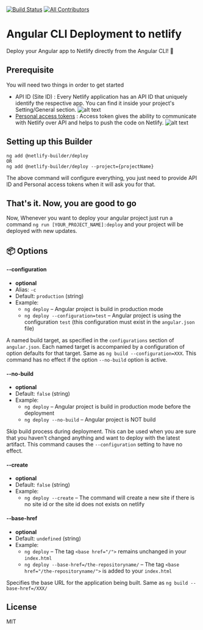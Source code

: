 [![Build Status](https://travis-ci.org/ngx-builders/netlify-builder.svg?branch=master)](https://travis-ci.org/nitishk72/netlify-builder)
[![All Contributors](https://img.shields.io/badge/all_contributors-1-orange.svg?style=flat-square)](#contributors)
# Angular CLI Deployment to netlify

Deploy your Angular app to Netlify directly from the Angular CLI! 🚀

## Prerequisite

You will need two things in order to get started

- API ID (Site ID) : Every Netlify application has an API ID that uniquely identify the respective app. You can find it inside your project's Setting/General section.
![alt text](https://raw.githubusercontent.com/ngx-builders/netlify-builder/master/screenshots/api-id.png)
- [Personal access tokens](https://app.netlify.com/user/applications#personal-access-tokens) : Access token gives the ability to communicate with Netlify over API and helps to push the code on Netlify.
![alt text](https://raw.githubusercontent.com/ngx-builders/netlify-builder/master/screenshots/personal-access-token.png)

## Setting up this Builder

```
ng add @netlify-builder/deploy
OR 
ng add @netlify-builder/deploy --project={projectName}
```

The above command will configure everything, you just need to provide API ID and Personal access tokens when it will ask you for that.

## That's it. Now, you are good to go

Now, Whenever you want to deploy your angular project just run a command `ng run [YOUR_PROJECT_NAME]:deploy` and your project will be deployed with new updates.


## 📦 Options <a name="options"></a>

#### --configuration <a name="configuration"></a>
 * __optional__
 * Alias: `-c`
 * Default: `production` (string)
 * Example:
    * `ng deploy` – Angular project is build in production mode
    * `ng deploy --configuration=test` – Angular project is using the configuration `test` (this configuration must exist in the `angular.json` file)

A named build target, as specified in the `configurations` section of `angular.json`.
Each named target is accompanied by a configuration of option defaults for that target.
Same as `ng build --configuration=XXX`.
This command has no effect if the option `--no-build` option is active.


#### --no-build <a name="no-build"></a>
- **optional**
- Default: `false` (string)
- Example:
  - `ng deploy` – Angular project is build in production mode before the deployment
  - `ng deploy --no-build` – Angular project is NOT build

Skip build process during deployment.
This can be used when you are sure that you haven't changed anything and want to deploy with the latest artifact.
This command causes the `--configuration` setting to have no effect.

#### --create <a name="create"></a>
- **optional**
- Default: `false` (string)
- Example:
  - `ng deploy --create` – The command will create a new site if there is no site id or the site id does not exists on netlify

#### --base-href <a name="base-href"></a>

- **optional**
- Default: `undefined` (string)
- Example:
  - `ng deploy` – The tag `<base href="/">` remains unchanged in your `index.html`
  - `ng deploy --base-href=/the-repositoryname/` – The tag `<base href="/the-repositoryname/">` is added to your `index.html`

Specifies the base URL for the application being built.
Same as `ng build --base-href=/XXX/`
## License

MIT


